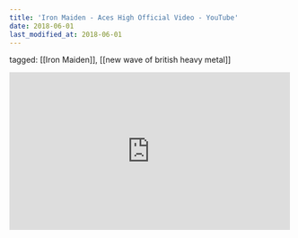 ```yaml
---
title: 'Iron Maiden - Aces High Official Video - YouTube'
date: 2018-06-01
last_modified_at: 2018-06-01
---
```

tagged: [[Iron Maiden]], [[new wave of british heavy metal]]
<iframe allow="accelerometer; autoplay; clipboard-write; encrypted-media; gyroscope; picture-in-picture" allowfullscreen="" frameborder="0" height="281" id="youtube_iframe" src="https://www.youtube.com/embed/Xg9aQvjMS60?feature=oembed&amp;enablejsapi=1&amp;origin=https://safe.txmblr.com&amp;wmode=opaque" width="500"></iframe>